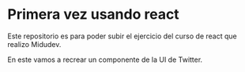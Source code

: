 # Primera vez usando react

Este repositorio es para poder subir el ejercicio del curso de react que realizo Midudev.

En este vamos a recrear un componente de la UI de Twitter.
